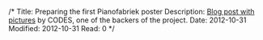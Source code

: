 /*
Title: Preparing the first Pianofabriek poster
Description: <a href='http://comitedefensesaintgilles.blogspot.be/2012/10/nouvel-agenda-id-fortes.html' target='_blank' rel="noopener">Blog post with pictures</a> by CODES, one of the backers of the project.
Date: 2012-10-31
Modified: 2012-10-31
Read: 0
*/
